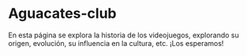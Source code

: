 # Aguacates-club
En esta página se explora la historia de los videojuegos, explorando su origen, evolución, su influencia en la cultura, etc. ¡Los esperamos!
